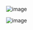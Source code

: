 
![image](https://github.com/user-attachments/assets/0ed40646-baa4-41ce-8e35-4e5170a14711)



![image](https://github.com/user-attachments/assets/0154888d-6269-4d51-bb7a-b51f9a0e1827)
